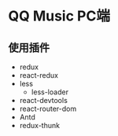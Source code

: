 # QQ Music PC端
## 使用插件
- redux
- react-redux
- less 
  - less-loader 
- react-devtools
- react-router-dom
- Antd
- redux-thunk
